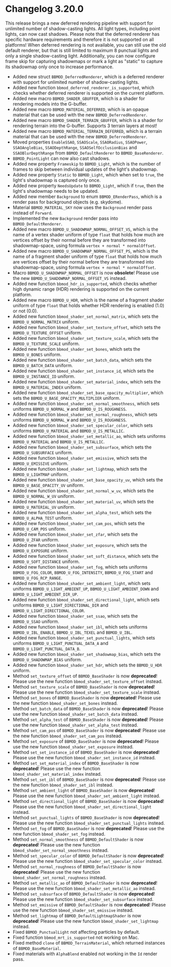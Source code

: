# Changelog 3.20.0
This release brings a new deferred rendering pipeline with support for unlimited number of shadow-casting lights. All light types, including point lights, can now cast shadows. Please note that the deferred renderer has specific hardware requirements and therefore it is not supported on all platforms! When deferred rendering is not available, you can still use the old default renderer, but that is still limited to maximum 8 punctual lights and only a single shadow-casting light. Additionally, you can now configure frame skip for capturing shadowmaps or mark a light as "static" to capture its shadowmap only once to increase performance.

* Added new struct `BBMOD_DeferredRenderer`, which is a deferred renderer with support for unlimited number of shadow-casting lights.
* Added new function `bbmod_deferred_renderer_is_supported`, which checks whether deferred renderer is supported on the current platform.
* Added new macro `BBMOD_SHADER_GBUFFER`, which is a shader for rendering models into the G-buffer.
* Added new macro `BBMOD_MATERIAL_DEFERRED`, which is an opaque material that can be used with the new `BBMOD_DeferredRenderer`.
* Added new macro `BBMOD_SHADER_TERRAIN_GBUFFER`, which is a shader for rendering terrain into the G-buffer. Supports 3 terrain layers at most!
* Added new macro `BBMOD_MATERIAL_TERRAIN_DEFERRED`, which is a terrain material that can be used with the new `BBMOD_DeferredRenderer`.
* Moved properties `EnableSSAO`, `SSAOScale`, `SSAORadius`, `SSAOPower`, `SSAOAngleBias`, `SSAODepthRange`, `SSAOSelfOcclusionBias` and `SSAOBlurDepthRange` from `BBMOD_DefaultRenderer` to `BBMOD_BaseRenderer`.
* `BBMOD_PointLight` can now also cast shadows.
* Added new property `Frameskip` to `BBMOD_Light`, which is the number of frames to skip between individual updates of the light's shadowmap.
* Added new property `Static` to `BBMOD_Light`, which when set to `true`, the light's shadowmap is captured only once.
* Added new property `NeedsUpdate` to `BBMOD_Light`, which if `true`, then the light's shadowmap needs to be updated.
* Added new member `Background` to enum `BBMOD_ERenderPass`, which is a render pass for background objects (e.g. skydome).
* Material `BBMOD_MATERIAL_SKY` now uses the `Background` render pass instead of `Forward`.
* Implemented the new `Background` render pass into `BBMOD_DefaultRenderer`.
* Added new macro `BBMOD_U_SHADOWMAP_NORMAL_OFFSET_VS`, which is the name of a vertex shader uniform of type `float` that holds how much are vertices offset by their normal before they are transformed into shadowmap-space, using formula `vertex + normal * normalOffset`.
* Added new macro `BBMOD_U_SHADOWMAP_NORMAL_OFFSET_PS`, which is the name of a fragment shader uniform of type `float` that holds how much are vertices offset by their normal before they are transformed into shadowmap-space, using formula `vertex + normal * normalOffset`.
* Macro `BBMOD_U_SHADOWMAP_NORMAL_OFFSET` is now **obsolete**! Please use the new `BBMOD_U_SHADOWMAP_NORMAL_OFFSET_VS` instead.
* Added new function `bbmod_hdr_is_supported`, which checks whether high dynamic range (HDR) rendering is supported on the current platform.
* Added new macro `BBMOD_U_HDR`, which is the name of a fragment shader uniform of type `float` that holds whether HDR rendering is enabled (1.0) or not (0.0).
* Added new function `bbmod_shader_set_normal_matrix`, which sets the `BBMOD_U_NORMAL_MATRIX` uniform.
* Added new function `bbmod_shader_set_texture_offset`, which sets the `BBMOD_U_TEXTURE_OFFSET` uniform.
* Added new function `bbmod_shader_set_texture_scale`, which sets the `BBMOD_U_TEXTURE_SCALE` uniform.
* Added new function `bbmod_shader_set_bones`, which sets the `BBMOD_U_BONES` uniform.
* Added new function `bbmod_shader_set_batch_data`, which sets the `BBMOD_U_BATCH_DATA` uniform.
* Added new function `bbmod_shader_set_instance_id`, which sets the `BBMOD_U_INSTANCE_ID` uniform.
* Added new function `bbmod_shader_set_material_index`, which sets the `BBMOD_U_MATERIAL_INDEX` uniform.
* Added new function `bbmod_shader_set_base_opacity_multiplier`, which sets the `BBMOD_U_BASE_OPACITY_MULTIPLIER` uniform.
* Added new function `bbmod_shader_set_normal_smoothness`, which sets uniforms `BBMOD_U_NORMAL_W` and `BBMOD_U_IS_ROUGHNESS`.
* Added new function `bbmod_shader_set_normal_roughness`, which sets uniforms `BBMOD_U_NORMAL_W` and `BBMOD_U_IS_ROUGHNESS`.
* Added new function `bbmod_shader_set_specular_color`, which sets uniforms `BBMOD_U_MATERIAL` and `BBMOD_U_IS_METALLIC`.
* Added new function `bbmod_shader_set_metallic_ao`, which sets uniforms `BBMOD_U_MATERIAL` and `BBMOD_U_IS_METALLIC`.
* Added new function `bbmod_shader_set_subsurface`, which sets the `BBMOD_U_SUBSURFACE` uniform.
* Added new function `bbmod_shader_set_emissive`, which sets the `BBMOD_U_EMISSIVE` uniform.
* Added new function `bbmod_shader_set_lightmap`, which sets the `BBMOD_U_LIGHTMAP` uniform.
* Added new function `bbmod_shader_set_base_opacity_uv`, which sets the `BBMOD_U_BASE_OPACITY_UV` uniform.
* Added new function `bbmod_shader_set_normal_w_uv`, which sets the `BBMOD_U_NORMAL_W_UV` uniform.
* Added new function `bbmod_shader_set_material_uv`, which sets the `BBMOD_U_MATERIAL_UV` uniform.
* Added new function `bbmod_shader_set_alpha_test`, which sets the `BBMOD_U_ALPHA_TEST` uniform.
* Added new function `bbmod_shader_set_cam_pos`, which sets the `BBMOD_U_CAM_POS` uniform.
* Added new function `bbmod_shader_set_zfar`, which sets the `BBMOD_U_ZFAR` uniform.
* Added new function `bbmod_shader_set_exposure`, which sets the `BBMOD_U_EXPOSURE` uniform.
* Added new function `bbmod_shader_set_soft_distance`, which sets the `BBMOD_U_SOFT_DISTANCE` uniform.
* Added new function `bbmod_shader_set_fog`, which sets uniforms `BBMOD_U_FOG_COLOR`, `BBMOD_U_FOG_INTENSITY`, `BBMOD_U_FOG_START` and `BBMOD_U_FOG_RCP_RANGE`.
* Added new function `bbmod_shader_set_ambient_light`, which sets uniforms `BBMOD_U_LIGHT_AMBIENT_UP`, `BBMOD_U_LIGHT_AMBIENT_DOWN` and `BBMOD_U_LIGHT_AMBIENT_DIR_UP`.
* Added new function `bbmod_shader_set_directional_light`, which sets uniforms `BBMOD_U_LIGHT_DIRECTIONAL_DIR` and `BBMOD_U_LIGHT_DIRECTIONAL_COLOR`.
* Added new function `bbmod_shader_set_ssao`, which sets the `BBMOD_U_SSAO` uniform.
* Added new function `bbmod_shader_set_ibl`, which sets uniforms `BBMOD_U_IBL_ENABLE`, `BBMOD_U_IBL_TEXEL` and `BBMOD_U_IBL`.
* Added new function `bbmod_shader_set_punctual_lights`, which sets uniforms `BBMOD_U_LIGHT_PUNCTUAL_DATA_A` and `BBMOD_U_LIGHT_PUNCTUAL_DATA_B`.
* Added new function `bbmod_shader_set_shadowmap_bias`, which sets the `BBMOD_U_SHADOWMAP_BIAS` uniform.
* Added new function `bbmod_shader_set_hdr`, which sets the `BBMOD_U_HDR` uniform.
* Method `set_texture_offset` of `BBMOD_BaseShader` is now **deprecated**! Please use the new function `bbmod_shader_set_texture_offset` instead.
* Method `set_texture_scale` of `BBMOD_BaseShader` is now **deprecated**! Please use the new function `bbmod_shader_set_texture_scale` instead.
* Method `set_bones` of `BBMOD_BaseShader` is now **deprecated**! Please use the new function `bbmod_shader_set_bones` instead.
* Method `set_batch_data` of `BBMOD_BaseShader` is now **deprecated**! Please use the new function `bbmod_shader_set_batch_data` instead.
* Method `set_alpha_test` of `BBMOD_BaseShader` is now **deprecated**! Please use the new function `bbmod_shader_set_alpha_test` instead.
* Method `set_cam_pos` of `BBMOD_BaseShader` is now **deprecated**! Please use the new function `bbmod_shader_set_cam_pos` instead.
* Method `set_exposure` of `BBMOD_BaseShader` is now **deprecated**! Please use the new function `bbmod_shader_set_exposure` instead.
* Method `set_set_instance_id` of `BBMOD_BaseShader` is now **deprecated**! Please use the new function `bbmod_shader_set_instance_id` instead.
* Method `set_set_material_index` of `BBMOD_BaseShader` is now **deprecated**! Please use the new function `bbmod_shader_set_material_index` instead.
* Method `set_set_ibl` of `BBMOD_BaseShader` is now **deprecated**! Please use the new function `bbmod_shader_set_ibl` instead.
* Method `set_ambient_light` of `BBMOD_BaseShader` is now **deprecated**! Please use the new function `bbmod_shader_set_ambient_light` instead.
* Method `set_directional_light` of `BBMOD_BaseShader` is now **deprecated**! Please use the new function `bbmod_shader_set_directional_light` instead.
* Method `set_punctual_lights` of `BBMOD_BaseShader` is now **deprecated**! Please use the new function `bbmod_shader_set_punctual_lights` instead.
* Method `set_fog` of `BBMOD_BaseShader` is now **deprecated**! Please use the new function `bbmod_shader_set_fog` instead.
* Method `set_normal_smoothness` of `BBMOD_DefaultShader` is now **deprecated**! Please use the new function `bbmod_shader_set_normal_smoothness` instead.
* Method `set_specular_color` of `BBMOD_DefaultShader` is now **deprecated**! Please use the new function `bbmod_shader_set_specular_color` instead.
* Method `set_normal_roughness` of `BBMOD_DefaultShader` is now **deprecated**! Please use the new function `bbmod_shader_set_normal_roughness` instead.
* Method `set_metallic_ao` of `BBMOD_DefaultShader` is now **deprecated**! Please use the new function `bbmod_shader_set_metallic_ao` instead.
* Method `set_subsurface` of `BBMOD_DefaultShader` is now **deprecated**! Please use the new function `bbmod_shader_set_subsurface` instead.
* Method `set_emissive` of `BBMOD_DefaultShader` is now **deprecated**! Please use the new function `bbmod_shader_set_emissive` instead.
* Method `set_lightmap` of `BBMOD_DefaultLightmapShader` is now **deprecated**! Please use the new function `bbmod_shader_set_lightmap` instead.
* Fixed `BBMOD_PunctualLight` not affecting particles by default.
* Fixed function `bbmod_mrt_is_supported` not working on Mac.
* Fixed method `clone` of `BBMOD_TerrainMaterial`, which returned instances of `BBMOD_BaseMaterial`.
* Fixed materials with `AlphaBlend` enabled not working in the `Id` render pass.
